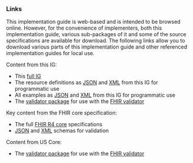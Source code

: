 ### Links

This implementation guide is web-based and is intended to be browsed online.  However, for the convenience of implementers, both this implementation guide, various sub-packages of it and some of the source specifications are available for download.  The following links allow you to download various parts of this implementation guide and other referenced implementation guides for local use.

Content from this IG:
* This [full IG](full-ig.zip)
* The resource definitions as [JSON](definitions.json.zip) and [XML](definitions.xml.zip) from this IG for programmatic use
* All examples as [JSON](examples.json.zip) and [XML](examples.xml.zip) from this IG for programmatic use
* The [validator package](package.tgz) for use with the [FHIR validator](tools.html)

Key content from the FHIR core specification:
* The full [FHIR R4 core]({{site.data.fhir.path}}fhir-spec.zip) specifications
* [JSON]({{site.data.fhir.path}}fhir.schema.json.zip) and [XML]({{site.data.fhir.path}}fhir-all-xsd.zip) schemas for validation

Content from US Core:
* The [validator package]({{site.data.fhir.uscore}}/package.tgz) for use with the [FHIR validator](tools.html)
